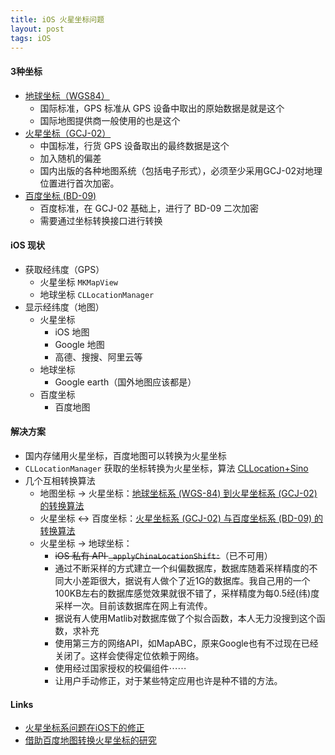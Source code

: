 ```yaml
---
title: iOS 火星坐标问题
layout: post
tags: iOS 
---
```


#### 3种坐标
- [地球坐标（WGS84）](http://zh.wikipedia.org/wiki/WGS84)
    - 国际标准，GPS 标准从 GPS 设备中取出的原始数据是就是这个
    - 国际地图提供商一般使用的也是这个
- [火星坐标（GCJ-02）](http://baike.baidu.com/view/5669921.htm)
    - 中国标准，行货 GPS 设备取出的最终数据是这个
    - 加入随机的偏差
    - 国内出版的各种地图系统（包括电子形式），必须至少采用GCJ-02对地理位置进行首次加密。
- [百度坐标 (BD-09)](http://developer.baidu.com/map/question.htm#qa004)
    - 百度标准，在 GCJ-02 基础上，进行了 BD-09 二次加密
    - 需要通过坐标转换接口进行转换
    
#### iOS 现状
- 获取经纬度（GPS）
    - 火星坐标 `MKMapView`
    - 地球坐标 `CLLocationManager`
- 显示经纬度（地图）
    - 火星坐标
        - iOS 地图
        - Google 地图
        - 高德、搜搜、阿里云等
    - 地球坐标
        - Google earth（国外地图应该都是）
    - 百度坐标
        - 百度地图
        
#### 解决方案
- 国内存储用火星坐标，百度地图可以转换为火星坐标
- `CLLocationManager` 获取的坐标转换为火星坐标，算法 [CLLocation+Sino](https://gist.github.com/i0xbean/5476132)
- 几个互相转换算法
    - 地图坐标 -> 火星坐标：[地球坐标系 (WGS-84) 到火星坐标系 (GCJ-02) 的转换算法](http://blog.csdn.net/coolypf/article/details/8686588)
    - 火星坐标 <-> 百度坐标：[火星坐标系 (GCJ-02) 与百度坐标系 (BD-09) 的转换算法](http://blog.woodbunny.com/post-68.html)
    - 火星坐标 -> 地球坐标：
        - ~~iOS 私有 API `_applyChinaLocationShift:`~~（已不可用）
        - 通过不断采样的方式建立一个纠偏数据库，数据库随着采样精度的不同大小差距很大，据说有人做个了近1G的数据库。我自己用的一个100KB左右的数据库感觉效果就很不错了，采样精度为每0.5经(纬)度采样一次。目前该数据库在网上有流传。
        - 据说有人使用Matlib对数据库做了个拟合函数，本人无力没搜到这个函数，求补充
        - 使用第三方的网络API，如MapABC，原来Google也有不过现在已经关闭了。这样会使得定位依赖于网络。
        - 使用经过国家授权的校偏组件⋯⋯
        - 让用户手动修正，对于某些特定应用也许是种不错的方法。

#### Links
- [火星坐标系问题在iOS下的修正](http://yach.me/blog/2011/11/09/huo-xing-zuo-biao-xi-wen-ti-zai-iosxia-de-xiu/)
- [借助百度地图转换火星坐标的研究](http://blog.woodbunny.com/post-67.html)